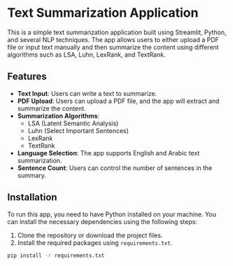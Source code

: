 # Text Summarization Application

This is a simple text summarization application built using Streamlit, Python, and several NLP techniques. The app allows users to either upload a PDF file or input text manually and then summarize the content using different algorithms such as LSA, Luhn, LexRank, and TextRank.

## Features
- **Text Input**: Users can write a text to summarize.
- **PDF Upload**: Users can upload a PDF file, and the app will extract and summarize the content.
- **Summarization Algorithms**: 
  - LSA (Latent Semantic Analysis)
  - Luhn (Select Important Sentences)
  - LexRank
  - TextRank
- **Language Selection**: The app supports English and Arabic text summarization.
- **Sentence Count**: Users can control the number of sentences in the summary.

## Installation

To run this app, you need to have Python installed on your machine. You can install the necessary dependencies using the following steps:

1. Clone the repository or download the project files.
2. Install the required packages using `requirements.txt`.

```bash
pip install -r requirements.txt

